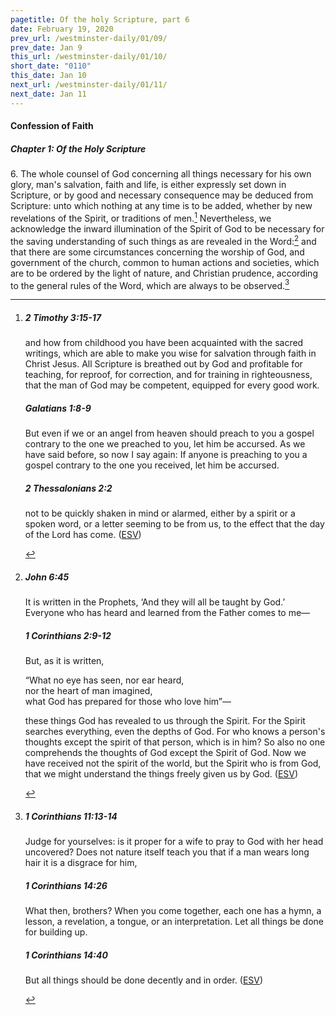 ```yaml
---
pagetitle: Of the holy Scripture, part 6
date: February 19, 2020
prev_url: /westminster-daily/01/09/
prev_date: Jan 9
this_url: /westminster-daily/01/10/
short_date: "0110"
this_date: Jan 10
next_url: /westminster-daily/01/11/
next_date: Jan 11
---
```


#### Confession of Faith

##### Chapter 1: Of the Holy Scripture

<span class="q">6.</span> The whole counsel of God concerning all things necessary for his own glory, man's salvation, faith and life, is either expressly set down in Scripture, or by good and necessary consequence may be deduced from Scripture: unto which nothing at any time is to be added, whether by new revelations of the Spirit, or traditions of men.[^fnref:wcf1] Nevertheless, we acknowledge the inward illumination of the Spirit of God to be necessary for the saving understanding of such things as are revealed in the Word:[^fnref:wcf2] and that there are some circumstances concerning the worship of God, and government of the church, common to human actions and societies, which are to be ordered by the light of nature, and Christian prudence, according to the general rules of the Word, which are always to be observed.[^fnref:wcf3]

[^fnref:wcf1]: <div class="esv"><h5>2 Timothy 3:15-17</h5> <div class="esv-text"><p id="p55003015.01-1">and how from childhood you have been acquainted with the sacred writings, which are able to make you wise for salvation through faith in Christ Jesus. All Scripture is breathed out by God and profitable for teaching, for reproof, for correction, and for training in righteousness, that the man of God may be competent, equipped for every good work.</p> </div><h5>Galatians 1:8-9</h5> <div class="esv-text"><p id="p48001008.01-2">But even if we or an angel from heaven should preach to you a gospel contrary to the one we preached to you, let him be accursed. As we have said before, so now I say again: If anyone is preaching to you a gospel contrary to the one you received, let him be accursed.</p> </div><h5>2 Thessalonians 2:2</h5> <div class="esv-text"><p id="p53002002.01-3">not to be quickly shaken in mind or alarmed, either by a spirit or a spoken word, or a letter seeming to be from us, to the effect that the day of the Lord has come.  (<a href="http://www.esv.org" class="copyright">ESV</a>)</p> </div> </div>

[^fnref:wcf2]: <div class="esv"><h5>John 6:45</h5> <div class="esv-text"><p id="p43006045.01-1"><span class="woc">It is written in the Prophets, &#8216;And they will all be taught by God.&#8217; Everyone who has heard and learned from the Father comes to me&#8212;</span></p> </div><h5>1 Corinthians 2:9-12</h5> <div class="esv-text"><p id="p46002009.01-2">But, as it is written,</p> <div class="block-indent"> <p class="line-group" id="p46002009.06-2">&#8220;What no eye has seen, nor ear heard,<br /> <span class="indent"></span>nor the heart of man imagined,<br /> what God has prepared for those who love him&#8221;&#8212;</p> </div>  <p class="same-paragraph" id="p46002010.01-2">these things God has revealed to us through the Spirit. For the Spirit searches everything, even the depths of God. For who knows a person's thoughts except the spirit of that person, which is in him? So also no one comprehends the thoughts of God except the Spirit of God. Now we have received not the spirit of the world, but the Spirit who is from God, that we might understand the things freely given us by God.  (<a href="http://www.esv.org" class="copyright">ESV</a>)</p> </div> </div>

[^fnref:wcf3]: <div class="esv"><h5>1 Corinthians 11:13-14</h5> <div class="esv-text"><p id="p46011013.01-1">Judge for yourselves: is it proper for a wife to pray to God with her head uncovered? Does not nature itself teach you that if a man wears long hair it is a disgrace for him,</p> </div><h5>1 Corinthians 14:26</h5> <div class="esv-text"> <p id="p46014026.03-2">What then, brothers? When you come together, each one has a hymn, a lesson, a revelation, a tongue, or an interpretation. Let all things be done for building up.</p> </div><h5>1 Corinthians 14:40</h5> <div class="esv-text"><p id="p46014040.01-3">But all things should be done decently and in order.  (<a href="http://www.esv.org" class="copyright">ESV</a>)</p> </div> </div>

